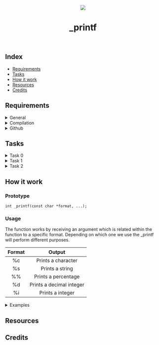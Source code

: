 <div align="center">

<img src="https://apply.holbertonschool.com/holberton-logo.png" />
<h1> _printf </h1>
  
</div>

<br>
  
## Index
* [Requirements](#requirements)
* [Tasks](#tasks)
* [How it work](#how-it-work)
* [Resources](#resources)
* [Credits](#credits)

## Requirements
<details>
<summary>General</summary>

* Allowed editors: vi, vim, emacs

* All your files will be compiled on Ubuntu 20.04 LTS using gcc, using the options -Wall -Werror -Wextra -pedantic -std=gnu89

* All your files should end with a new line

* A README.md file, at the root of the folder of the project is mandatory

* Your code should use the Betty style. It will be checked using betty-style.pl and betty-doc.pl

* You are not allowed to use global variables

* No more than 5 functions per file

* In the following examples, the main.c files are shown as examples. You can use them to test your functions, but you don’t have to push them to your repo (if you do we
* won’t take them into account). We will use our own main.c files at compilation. Our main.c files might be different from the one shown in the examples

* The prototypes of all your functions should be included in your header file called main.h

* Don’t forget to push your header file

* All your header files should be include guarded

* Note that we will not provide the _putchar function for this project
</details>

<details>
<summary>Compilation</summary>

* Your code will be compiled this way:
```
$ gcc -Wall -Werror -Wextra -pedantic -std=gnu89 -Wno-format *.c
```
* As a consequence, be careful not to push any c file containing a main function in the root directory of your project (you could have a test folder containing all your tests files including main functions)
* Our main files will include your main header file (main.h): #include main.h
* You might want to look at the gcc flag -Wno-format when testing with your _printf and the standard printf.

</details>

<details>
<summary>Github</summary>

* There should be one project repository per group. If you clone/fork/whatever a project repository with the same name before the second deadline, you risk a 0% score.
* The name of the repository: holbertonschool-printf

</details>

## Tasks

<details>
<summary>Task 0</summary>

<h3>Write a function that produces output according to a format.</h3>

* Prototype: int _printf(const char *format, ...);
* Returns: the number of characters printed (excluding the null byte used to end output to strings).
* write output to stdout, the standard output stream.
* format is a character string. The format string is composed of zero or more directives. See man 3 printf for more detail. You need to handle the following conversion specifiers:
  - c
  - s
  - %

</details>

<details>
<summary>Task 1</summary>

<h3>Handle the following conversion specifiers:</h3>
  
  - d
  - i
  
</details>

<details>
<summary>Task 2</summary>

<h3>Create a man page for your function.</h3>

</details>

## How it work

### Prototype

```
int _printf(const char *format, ...);
```
### Usage

The function works by receiving an argument which is related within the function to a specific format. Depending on which one we use the _printf will perform different purposes.

<div align="center">

| **Format**|      **Output**     
|:---------:|:-------------------:
|     %c    | Prints a character  
|     %s    | Prints a string     
|     %%    | Prints a percentage 
|     %d    | Prints a decimal integer    
|     %i    | Prints a integer     

</div>
<details>
<summary>Examples</summary>

### Character
```
_printf("Character:[%c]\n", 'H');
Character:[H]
```

### String
```
_printf();
```

### %%
```
_printf();
```

### Decimal Integer
```
_printf();
```

### Integer
```
_printf();
```

</details>

## Resources

## Credits

#### 
